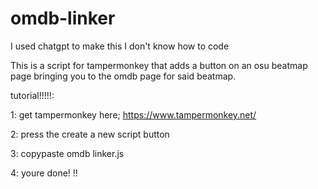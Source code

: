 # omdb-linker
I used chatgpt to make this I don't know how to code

This is a script for tampermonkey that adds a button on an osu beatmap page bringing you to the omdb page for said beatmap.

tutorial!!!!!: 

1: get tampermonkey here; https://www.tampermonkey.net/

2: press the create a new script button

3: copypaste omdb linker.js

4: youre done! !!
